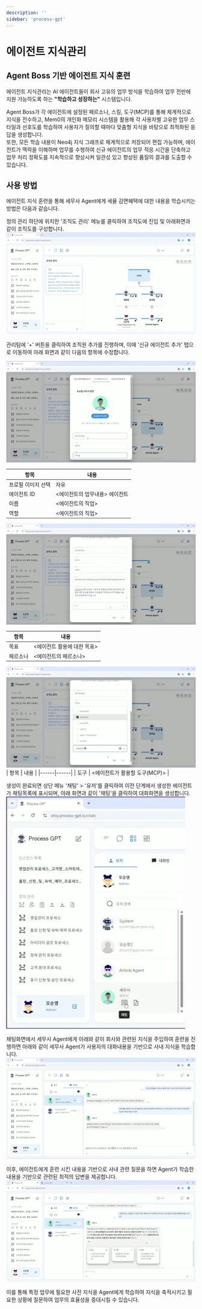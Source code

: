 ```yaml
---
description: ''
sidebar: 'process-gpt'
---
```


# 에이전트 지식관리

## Agent Boss 기반 에이전트 지식 훈련

에이전트 지식관리는 AI 에이전트들이 회사 고유의 업무 방식을 학습하여 업무 전반에 지원 가능하도록 하는 **"학습하고 성장하는"** 시스템입니다.

Agent Boss가 각 에이전트에 설정된 페르소나, 스킬, 도구(MCP)를 통해 체계적으로 지식을 전수하고, Mem0의 개인화 메모리 시스템을 활용해 각 사용자별 고유한 업무 스타일과 선호도를 학습하여 사용자가 질의할 때마다 맞춤형 지식을 바탕으로 최적화된 응답을 생성합니다. <br>
또한, 모든 학습 내용이 Neo4j 지식 그래프로 체계적으로 저장되어 편집 가능하며, 에이전트가 맥락을 이해하며 업무를 수행하여 신규 에이전트의 업무 적응 시간을 단축하고 업무 처리 정확도를 지속적으로 향상시켜 일관성 있고 향상된 품질의 결과를 도출할 수 있습니다.

## 사용 방법

에이전트 지식 훈련을 통해 세무사 Agent에게 세율 감면혜택에 대한 내용을 학습시키는 방법은 다음과 같습니다.

정의 관리 하단에 위치한 '조직도 관리' 메뉴를 클릭하여 조직도에 진입 및 아래화면과 같이 조직도를 구성합니다.<br>
![](../../uengine-image/process-gpt/knowledge/1.조직도정의.png)

관리팀에 '+' 버튼을 클릭하여 조직원 추가를 진행하며, 이때 '신규 에이전트 추가' 탭으로 이동하여 아래 화면과 같이 다음의 항목에 수정합니다.<br>

![](../../uengine-image/process-gpt/knowledge/2.에이전트생성1.png)<br>

| 항목 | 내용 |
|------|------|
| 프로필 이미지 선택 | 자유 |
| 에이전트 ID | <에이전트의 업무내용> 에이전트 |
| 이름 | <에이전트의 직업> |
| 역할 | <에이전트의 직업> |

![](../../uengine-image/process-gpt/knowledge/3.에이전트생성2.png)<br>

| 항목 | 내용 |
|------|------|
| 목표 | <에이전트 활용에 대한 목표> |
| 페르소나 | <에이전트의 페르소나> |

![](../../uengine-image/process-gpt/knowledge/4.에이전트생성3.png)<br>
| 항목 | 내용 |
|------|------|
| 도구 | <에이전트가 활용할 도구(MCP)> |

생성이 완료되면 상단 메뉴 '채팅' > '유저'를 클릭하여 이전 단계에서 생성한 에이전트가 채팅목록에 표시되며, 아래 화면과 같이 '채팅'을 클릭하여 대화화면을 생성합니다.<br>
![](../../uengine-image/process-gpt/knowledge/5-1.에이전트채팅생성.png)

채팅화면에서 세무사 Agent에게 아래와 같이 회사와 관련된 지식을 주입하여 훈련을 진행하면 아래와 같이 세무사 Agent가 사용자의 대화내용을 기반으로 사내 지식을 학습합니다.<br>
![](../../uengine-image/process-gpt/knowledge/6.훈련지식주입.png)

이후, 에이전트에게 훈련 시킨 내용을 기반으로 사내 관련 질문을 하면 Agent가 학습한 내용을 기반으로 관련된 최적의 답변을 제공합니다.<br>
![](../../uengine-image/process-gpt/knowledge/7.훈련결과확인.png)

이를 통해 특정 업무에 필요한 사전 지식을 Agent에게 학습하여 지식을 축적시키고 필요한 상황에 질문하여 업무의 효율성을 증대시킬 수 있습니다.